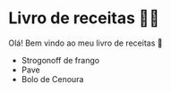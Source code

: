 # Livro de receitas :man_cook:

Olá! Bem vindo ao meu livro de receitas  :wave:
 
 - Strogonoff de frango
 - Pave
 - Bolo de Cenoura	